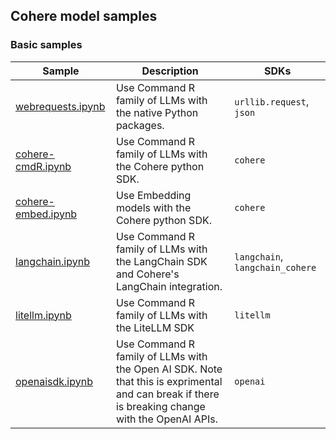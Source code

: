 ## Cohere model samples

### Basic samples

Sample | Description | SDKs
--|--|--
[webrequests.ipynb](./webrequests.ipynb)|Use Command R family of LLMs with the native Python packages.|`urllib.request`, `json`
[cohere-cmdR.ipynb](./cohere-cmdR.ipynb)|Use Command R family of LLMs with the Cohere python SDK.|`cohere`
[cohere-embed.ipynb](./cohere-embed.ipynb)| Use Embedding models with the Cohere python SDK.|`cohere`
[langchain.ipynb](./langchain.ipynb)|Use Command R family of LLMs with the LangChain SDK and Cohere's LangChain integration.|`langchain`, `langchain_cohere` 
[litellm.ipynb](./litellm.ipynb)|Use Command R family of LLMs with the LiteLLM SDK |`litellm` 
[openaisdk.ipynb](./openaisdk.ipynb)|Use Command R family of LLMs with the Open AI SDK. Note that this is exprimental and can break if there is breaking change with the OpenAI APIs. |`openai`


